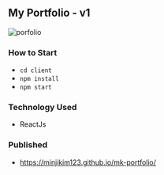 ## My Portfolio - v1
![porfolio](https://user-images.githubusercontent.com/61156520/108923195-6289a000-7606-11eb-8ae0-87c6cec8251e.gif)
 
  ### How to Start
  * `cd client`
  * `npm install`
  * `npm start`

  ### Technology Used
  * ReactJs

  ### Published
  * https://minjikim123.github.io/mk-portfolio/

